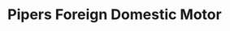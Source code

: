 ---
title: "Pipers Foreign Domestic Motor"
url: /groton/pipers-foreign-domestic-motor/
shop: Autowerkstatt
---